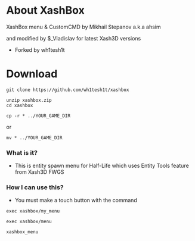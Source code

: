 # About XashBox

XashBox menu & CustomCMD by Mikhail Stepanov a.k.a ahsim

and modified by $_Vladislav for latest Xash3D versions

- Forked by wh1tesh1t


# Download

```
git clone https://github.com/wh1tesh1t/xashbox
```
```
unzip xashbox.zip
cd xashbox
```
```
cp -r * ../YOUR_GAME_DIR
```
or
```
mv * ../YOUR_GAME_DIR
```


### What is it?

- This is entity spawn menu for Half-Life which uses Entity Tools feature from Xash3D FWGS


### How I can use this?

- You must make a touch button with the command

```
exec xashbox/my_menu
```
```
exec xashbox/menu
```
```
xashbox_menu
```
